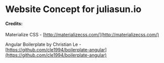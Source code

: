# Website Concept for juliasun.io

#### Credits:

Materialize CSS - [http://materializecss.com/](http://materializecss.com/)

Angular Boilerplate by Christian Le - [https://github.com/cle1994/boilerplate-angular](https://github.com/cle1994/boilerplate-angular)
